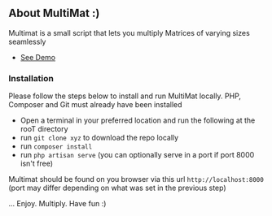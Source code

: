 

## About MultiMat :) 

Multimat is a small script that lets you multiply Matrices of varying sizes seamlessly
- [See Demo](http://matrix.etokafrancis.com.ng)


### Installation
Please follow the steps below to install and run MultiMat locally. PHP, Composer and Git must already have been installed

- Open a terminal in your preferred location and run the following at the rooT directory
- run `git clone xyz` to download the repo locally 
- run `composer install`
- run `php artisan serve` (you can optionally serve in a port if port 8000 isn't free)

Multimat should be found on you browser via this url `http://localhost:8000` (port may differ depending on what was set in the previous step)

... Enjoy. Multiply. Have fun :)

